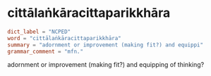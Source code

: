 # cittālaṅkāracittaparikkhāra

``` toml
dict_label = "NCPED"
word = "cittālaṅkāracittaparikkhāra"
summary = "adornment or improvement (making fit?) and equippi"
grammar_comment = "mfn."
```

adornment or improvement (making fit?) and equipping of thinking?

